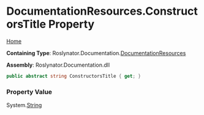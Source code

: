 <a name="_top"></a>

# DocumentationResources\.ConstructorsTitle Property

[Home](../../../../README.md#_top)

**Containing Type**: Roslynator\.Documentation\.[DocumentationResources](../README.md#_top)

**Assembly**: Roslynator\.Documentation\.dll

```csharp
public abstract string ConstructorsTitle { get; }
```

### Property Value

System\.[String](https://docs.microsoft.com/en-us/dotnet/api/system.string)

